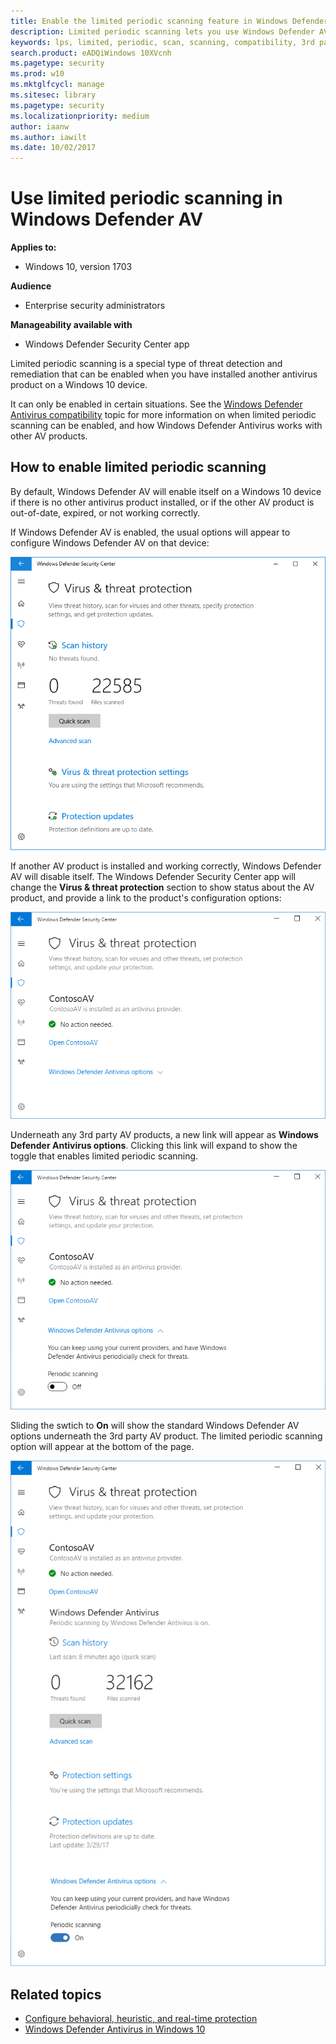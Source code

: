 ```yaml
---
title: Enable the limited periodic scanning feature in Windows Defender AV
description: Limited periodic scanning lets you use Windows Defender AV in addition to your other installed AV providers
keywords: lps, limited, periodic, scan, scanning, compatibility, 3rd party, other av, disable
search.product: eADQiWindows 10XVcnh
ms.pagetype: security
ms.prod: w10
ms.mktglfcycl: manage
ms.sitesec: library
ms.pagetype: security
ms.localizationpriority: medium
author: iaanw
ms.author: iawilt
ms.date: 10/02/2017
---
```




# Use limited periodic scanning in Windows Defender AV



**Applies to:**

- Windows 10, version 1703


**Audience**

- Enterprise security administrators


**Manageability available with**

- Windows Defender Security Center app


Limited periodic scanning is a special type of threat detection and remediation that can be enabled when you have installed another antivirus product on a Windows 10 device.

It can only be enabled in certain situations. See the [Windows Defender Antivirus compatibility](windows-defender-antivirus-compatibility.md) topic for more information on when limited periodic scanning can be enabled, and how Windows Defender Antivirus works with other AV products.


## How to enable limited periodic scanning

By default, Windows Defender AV will enable itself on a Windows 10 device if there is no other antivirus product installed, or if the other AV product is out-of-date, expired, or not working correctly.

If Windows Defender AV is enabled, the usual options will appear to configure Windows Defender AV on that device:

![Windows Defender Security Center app showing Windows Defender AV options, including scan options, settings, and update options](images/vtp-wdav.png)


If another AV product is installed and working correctly, Windows Defender AV will disable itself. The Windows Defender Security Center app will change the **Virus & threat protection** section to show status about the AV product, and provide a link to the product's configuration options:

![Windows Defender Security Center app showing ContosoAV as the installed and running antivirus provider. There is a single link to open ContosoAV settings.](images/vtp-3ps.png)

Underneath any 3rd party AV products, a new link will appear as **Windows Defender Antivirus options**. Clicking this link will expand to show the toggle that enables limited periodic scanning. 


![The limited periodic option is a toggle to enable or disable **periodic scanning**](images/vtp-3ps-lps.png)

Sliding the swtich to **On** will show the standard Windows Defender AV options underneath the 3rd party AV product. The limited periodic scanning option will appear at the bottom of the page.


![When enabled, periodic scanning shows the normal Windows Defender AV options](images/vtp-3ps-lps-on.png)




## Related topics

- [Configure behavioral, heuristic, and real-time protection](configure-protection-features-windows-defender-antivirus.md)
- [Windows Defender Antivirus in Windows 10](windows-defender-antivirus-in-windows-10.md)